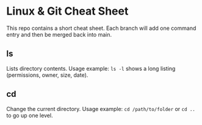 # Linux & Git Cheat Sheet

This repo contains a short cheat sheet. Each branch will add one command entry and then be merged back into main.
## ls
Lists directory contents.
Usage example: `ls -l` shows a long listing (permissions, owner, size, date).
## cd
Change the current directory.
Usage example: `cd /path/to/folder` or `cd ..` to go up one level.

